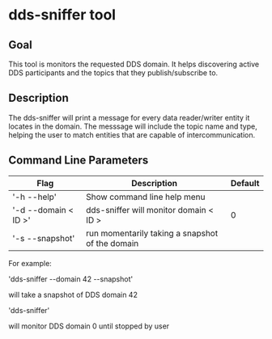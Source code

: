 # dds-sniffer tool

## Goal
This tool is monitors the requested DDS domain.
It helps discovering active DDS participants and the topics that they publish/subscribe to.

## Description
The dds-sniffer will print a message for every data reader/writer entity it locates in the domain. The messsage will include the topic name and type, helping the user to match entities that are capable of intercommunication.

## Command Line Parameters
| Flag | Description | Default|
|---|---|---|
|'-h --help'|Show command line help menu||
|'-d --domain < ID >'|dds-sniffer will monitor domain < ID >|0|
|'-s --snapshot'|run momentarily taking a snapshot of the domain||

For example:

'dds-sniffer --domain 42 --snapshot'

will take a snapshot of DDS domain 42

'dds-sniffer'

will monitor DDS domain 0 until stopped by user
